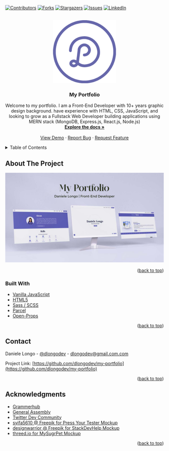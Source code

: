 <div id="top"></div>
<!--
*** Thanks for checking out the Best-README-Template. If you have a suggestion
*** that would make this better, please fork the repo and create a pull request
*** or simply open an issue with the tag "enhancement".
*** Don't forget to give the project a star!
*** Thanks again! Now go create something AMAZING! :D
-->



<!-- PROJECT SHIELDS -->
<!--
*** I'm using markdown "reference style" links for readability.
*** Reference links are enclosed in brackets [ ] instead of parentheses ( ).
*** See the bottom of this document for the declaration of the reference variables
*** for contributors-url, forks-url, etc. This is an optional, concise syntax you may use.
*** https://www.markdownguide.org/basic-syntax/#reference-style-links
-->
[![Contributors][contributors-shield]][contributors-url]
[![Forks][forks-shield]][forks-url]
[![Stargazers][stars-shield]][stars-url]
[![Issues][issues-shield]][issues-url]
[![LinkedIn][linkedin-shield]][linkedin-url]



<!-- PROJECT LOGO -->
<br />
<div align="center">
  <a href="https://github.com/dlongodev/my-portfolio">
    <img src="img/logo.png" alt="Logo" width="200" height="200">
  </a>

<h3 align="center">My Portfolio</h3>

  <p align="center">
    Welcome to my portfolio. I am a Front-End Developer with 10+ years graphic design background.  have experience with HTML, CSS, JavaScript, and looking to grow as a Fullstack Web Developer building applications using MERN stack (MongoDB, Express.js, React.js, Node.js) 
    <br />
    <a href="https://github.com/dlongodev/my-portfolio"><strong>Explore the docs »</strong></a>
    <br />
    <br />
    <a href="https://dlongo.dev">View Demo</a>
    ·
    <a href="https://github.com/dlongodev/my-portfolio/issues">Report Bug</a>
    ·
    <a href="https://github.com/dlongodev/my-portfolio/issues">Request Feature</a>
  </p>
</div>



<!-- TABLE OF CONTENTS -->
<details>
  <summary>Table of Contents</summary>
  <ol>
    <li>
      <a href="#about-the-project">About The Project</a>
      <ul>
        <li><a href="#built-with">Built With</a></li>
      </ul>
    </li>
    <li><a href="#contact">Contact</a></li>
    <li><a href="#acknowledgments">Acknowledgments</a></li>
  </ol>
</details>



<!-- ABOUT THE PROJECT -->
## About The Project

[![Product Name Screen Shot][product-screenshot]](https://example.com)


<p align="right">(<a href="#top">back to top</a>)</p>



### Built With

* [Vanilla JavaScript](https://developer.mozilla.org/en-US/docs/Web/JavaScript)
* [HTML5](https://developer.mozilla.org/en-US/docs/Web/HTML)
* [Sass / SCSS](https://sass-lang.com/)
* [Parcel](https://parceljs.org/languages/sass/)
* [Open-Props](https://open-props.style/)


<p align="right">(<a href="#top">back to top</a>)</p>


<!-- CONTACT -->
## Contact

Daniele Longo - [@dlongodev](https://twitter.com/dlongodev) - dlongodev@gmail.com.com

Project Link: [https://github.com/dlongodev/my-portfolio](https://github.com/dlongodev/my-portfolio)

<p align="right">(<a href="#top">back to top</a>)</p>



<!-- ACKNOWLEDGMENTS -->
## Acknowledgments

* [Grammerhub](http://grammerhub.org/)
* [General Assembly](https://generalassemb.ly/)
* [Twitter Dev Community](https://twitter.com/hashtag/DEVCommunity)
* [syifa5610 @ Freepik for Press Your Tester Mockup](https://www.freepik.com/psd/mockup)
* [designwarrior @ Freepik for StackDevHelp Mockup](https://www.freepik.com/psd/mockup)
* [threed.io for MySugrPet Mockup](https://threed.io)

<p align="right">(<a href="#top">back to top</a>)</p>

<!-- MARKDOWN LINKS & IMAGES -->
<!-- https://www.markdownguide.org/basic-syntax/#reference-style-links -->
[contributors-shield]: https://img.shields.io/github/contributors/dlongodev/my-portfolio.svg?style=for-the-badge
[contributors-url]: https://github.com/dlongodev/my-portfolio/graphs/contributors
[forks-shield]: https://img.shields.io/github/forks/dlongodev/my-portfolio.svg?style=for-the-badge
[forks-url]: https://github.com/dlongodev/my-portfolio/network/members
[stars-shield]: https://img.shields.io/github/stars/dlongodev/my-portfolio.svg?style=for-the-badge
[stars-url]: https://github.com/dlongodev/my-portfolio/stargazers
[issues-shield]: https://img.shields.io/github/issues/dlongodev/my-portfolio.svg?style=for-the-badge
[issues-url]: https://github.com/dlongodev/my-portfolio/issues
[license-shield]: https://img.shields.io/github/license/dlongodev/my-portfolio.svg?style=for-the-badge
[license-url]: https://github.com/dlongodev/my-portfolio/blob/master/LICENSE.txt
[linkedin-shield]: https://img.shields.io/badge/-LinkedIn-black.svg?style=for-the-badge&logo=linkedin&colorB=555
[linkedin-url]: https://linkedin.com/in/danielealongo
[product-screenshot]: ./src/img/my_portfolio.jpg
